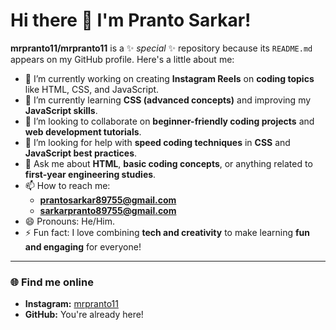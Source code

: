 # Hi there 👋 I'm Pranto Sarkar!  

**mrpranto11/mrpranto11** is a ✨ _special_ ✨ repository because its `README.md` appears on my GitHub profile. Here's a little about me:  

- 🔭 I’m currently working on creating **Instagram Reels** on **coding topics** like HTML, CSS, and JavaScript.  
- 🌱 I’m currently learning **CSS (advanced concepts)** and improving my **JavaScript skills**.  
- 👯 I’m looking to collaborate on **beginner-friendly coding projects** and **web development tutorials**.  
- 🤔 I’m looking for help with **speed coding techniques** in **CSS** and **JavaScript best practices**.  
- 💬 Ask me about **HTML**, **basic coding concepts**, or anything related to **first-year engineering studies**.  
- 📫 How to reach me:  
  - **prantosarkar89755@gmail.com**  
  - **sarkarpranto89755@gmail.com**  
- 😄 Pronouns: He/Him.  
- ⚡ Fun fact: I love combining **tech and creativity** to make learning **fun and engaging** for everyone!  

---

### 🌐 Find me online  
- **Instagram:** [mrpranto11](https://www.instagram.com/mrpranto11)  
- **GitHub:** You're already here!
